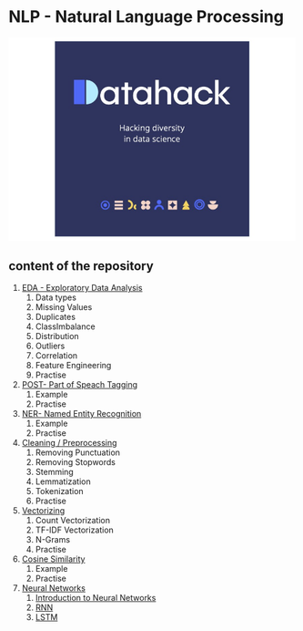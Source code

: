# NLP - Natural Language Processing
![alt text](assets/imgs/logo.2.jpg)
## content of the repository
1. [EDA - Exploratory Data Analysis](notebooks/EDA.ipynb)
    1. Data types
    2. Missing Values
    3. Duplicates
    4. ClassImbalance
    5. Distribution
    6. Outliers 
    7. Correlation
    8. Feature Engineering
    9. Practise
2. [POST- Part of Speach Tagging](notebooks/POST.ipynb)
   1. Example
   2. Practise
3. [NER- Named Entity Recognition](notebooks/NER.ipynb)
   1. Example
   2. Practise
4. [Cleaning / Preprocessing](notebooks/Preprocessing.ipynb)
    1. Removing Punctuation
    2. Removing Stopwords
    3. Stemming 
    4. Lemmatization
    6. Tokenization
    7. Practise
5. [Vectorizing](notebooks/Vectorizing.ipynb)
   1. Count Vectorization
   2. TF-IDF Vectorization
   3. N-Grams
   4. Practise
6. [Cosine Similarity](notebooks/Cosine%20Similarity.ipynb)
   1. Example
   2. Practise
7. [Neural Networks](notebooks/PyTorch)
    1. [Introduction to Neural Networks](notebooks/PyTorch/Intro_NN.ipynb)
    2. [RNN](notebooks/PyTorch/RNN_model.ipynb)
    3. [LSTM](notebooks/PyTorch/LSTM_model.ipynb) 
